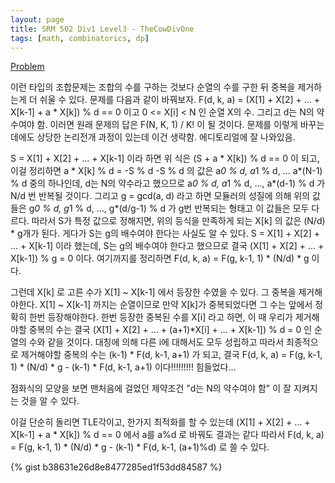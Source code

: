 ```yaml
---
layout: page
title: SRM 502 Div1 Level3 - TheCowDivOne
tags: [math, combinatorics, dp]
---
```


[Problem](https://community.topcoder.com/stat?c=problem_statement&pm=11351)

<div class="psnote">
이런 타입의 조합문제는 조합의 수를 구하는 것보다 순열의 수를 구한 뒤 중복을 제거하는게 더 쉬울 수 있다.
문제를 다음과 같이 바꿔보자.
F(d, k, a) =  (X[1] + X[2] + ... + X[k-1] + a * X[k]) % d == 0 이고 0 <= X[i] < N 인 순열 X의 수. 그리고 d는 N의 약수여야 함.
이러면 원래 문제의 답은 F(N, K, 1) / K!  이 될 것이다.
문제를 이렇게 바꾸는 데에도 상당한 논리전개 과정이 있는데 이건 생략함. 에디토리얼에 잘 나와있음.

S = X[1] + X[2] + ... + X[k-1]  이라 하면  위 식은  (S + a * X[k]) % d == 0 이 되고, 이걸 정리하면 a * X[k] % d = -S % d
-S % d 의 값은 a*0 % d, a*1 % d, ... a*(N-1) % d 중의 하나인데, d는 N의 약수라고 했으므로
a*0 % d, a*1 % d, ..., a*(d-1) % d 가 N/d 번 반복될 것이다.
그리고 g = gcd(a, d) 라고 하면 모듈러의 성질에 의해 위의 값들은
g*0 % d, g*1 % d, ..., g*(d/g-1) % d 가 g번 반복되는 형태고 이 값들은 모두 다르다.
따라서 S가 특정 값으로 정해지면, 위의 등식을 만족하게 되는 X[k] 의 값은 (N/d) * g개가 된다.
게다가 S는 g의 배수여야 한다는 사실도 알 수 있다.
S = X[1] + X[2] + ... + X[k-1] 이라 했는데, S는 g의 배수여야 한다고 했으므로 결국 (X[1] + X[2] + ... + X[k-1]) % g = 0 이다.
여기까지를 정리하면  F(d, k, a) = F(g, k-1, 1) * (N/d) * g  이다.

그런데 X[k] 로 고른 수가 X[1] ~ X[k-1] 에서 등장한 수였을 수 있다. 그 중복을 제거해야한다.
X[1] ~ X[k-1] 까지는 순열이므로 만약 X[k]가 중복되었다면 그 수는 앞에서 정확히 한번 등장해야한다.
한번 등장한 중복된 수를 X[i] 라고 하면, 이 때 우리가 제거해야할 중복의 수는 결국
(X[1] + X[2] + ... + (a+1)*X[i] + ... + X[k-1]) % d = 0  인 순열의 수와 같을 것이다.
대칭에 의해 다른 i에 대해서도 모두 성립하고 따라서 최종적으로 제거해야할 중복의 수는  (k-1) * F(d, k-1, a+1) 가 되고, 결국
F(d, k, a) = F(g, k-1, 1) * (N/d) * g  -  (k-1) * F(d, k-1, a+1)   이다!!!!!!!!! 힘들었다...

점화식의 모양을 보면 맨처음에 걸었던 제약조건 "d는 N의 약수여야 함" 이 잘 지켜지는 것을 알 수 있다.

이걸 단순히 돌리면 TLE각이고, 한가지 최적화를 할 수 있는데
(X[1] + X[2] + ... + X[k-1] + a * X[k]) % d == 0 에서 a를 a%d 로 바꿔도 결과는 같다
따라서 F(d, k, a) = F(g, k-1, 1) * (N/d) * g  -  (k-1) * F(d, k-1, (a+1)%d)   로 쓸 수 있다.
</div>

{% gist b38631e26d8e8477285ed1f53dd84587 %}

